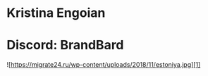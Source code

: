 # Kristina Engoian
# Discord: BrandBard
![https://migrate24.ru/wp-content/uploads/2018/11/estoniya.jpg][1]
